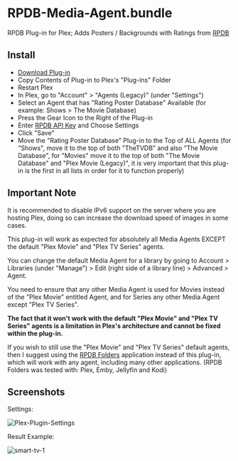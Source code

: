 # RPDB-Media-Agent.bundle

RPDB Plug-in for Plex; Adds Posters / Backgrounds with Ratings from [RPDB](https://ratingposterdb.com/)

## Install

- [Download Plug-in](https://github.com/RatingPosterDB/RPDB-Media-Agent.bundle/releases/latest)
- Copy Contents of Plug-in to Plex's "Plug-ins" Folder
- Restart Plex
- In Plex, go to "Account" > "Agents (Legacy)" (under "Settings")
- Select an Agent that has "Rating Poster Database" Available (for example: Shows > The Movie Database)
- Press the Gear Icon to the Right of the Plug-in
- Enter [RPDB API Key](https://ratingposterdb.com/api-key/) and Choose Settings
- Click "Save"
- Move the "Rating Poster Database" Plug-in to the Top of ALL Agents (for "Shows", move it to the top of both "TheTVDB" and also "The Movie Database", for "Movies" move it to the top of both "The Movie Database" and "Plex Movie (Legacy)", it is very important that this plug-in is the first in all lists in order for it to function properly)

## Important Note

It is recommended to disable IPv6 support on the server where you are hosting Plex, doing so can increase the download speed of images in some cases.

This plug-in will work as expected for absolutely all Media Agents EXCEPT the default "Plex Movie" and "Plex TV Series" agents.

You can change the default Media Agent for a library by going to Account > Libraries (under "Manage") > Edit (right side of a library line) > Advanced > Agent.

You need to ensure that any other Media Agent is used for Movies instead of the "Plex Movie" entitled Agent, and for Series any other Media Agent except "Plex TV Series".

**The fact that it won't work with the default "Plex Movie" and "Plex TV Series" agents is a limitation in Plex's architecture and cannot be fixed within the plug-in.**

If you wish to still use the "Plex Movie" and "Plex TV Series" default agents, then I suggest using the [RPDB Folders](https://github.com/RatingPosterDB/rpdb-folders/blob/main/README.md) application instead of this plug-in, which will work with any agent, including many other applications. (RPDB Folders was tested with: Plex, Emby, Jellyfin and Kodi)

## Screenshots

Settings:

![Plex-Plugin-Settings](https://github.com/user-attachments/assets/3e83fce9-2b76-4ff0-9ed1-6c32a0152595)

Result Example:

![smart-tv-1](https://user-images.githubusercontent.com/1777923/124393891-6096c280-dd05-11eb-9258-95cdad33169c.jpg)
